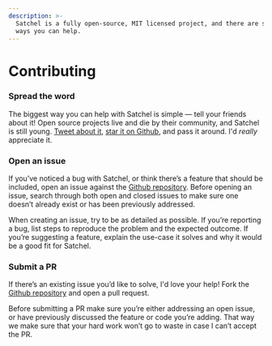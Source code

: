 ```yaml
---
description: >-
  Satchel is a fully open-source, MIT licensed project, and there are several
  ways you can help.
---
```


# Contributing

### Spread the word

The biggest way you can help with Satchel is simple — tell your friends about it! Open source projects live and die by their community, and Satchel is still young. [Tweet about it](https://twitter.com/intent/tweet?url=https%3A%2F%2Fsatchel.style&text=Satchel%2C%20CSS-in-JS%20superpowers), [star it on Github](https://github.com/peppercornstudio/satchel/stargazers), and pass it around. I'd _really_ appreciate it. 

### Open an issue

If you’ve noticed a bug with Satchel, or think there’s a feature that should be included, open an issue against the [Github repository](https://github.com/peppercornstudio/satchel). Before opening an issue, search through both open and closed issues to make sure one doesn’t already exist or has been previously addressed.

When creating an issue, try to be as detailed as possible. If you’re reporting a bug, list steps to reproduce the problem and the expected outcome. If you’re suggesting a feature, explain the use-case it solves and why it would be a good fit for Satchel.

### Submit a PR

If there’s an existing issue you’d like to solve, I'd love your help! Fork the [Github repository](https://github.com/peppercornstudio/satchel) and open a pull request.

Before submitting a PR make sure you’re either addressing an open issue, or have previously discussed the feature or code you’re adding. That way we make sure that your hard work won’t go to waste in case I can’t accept the PR.

